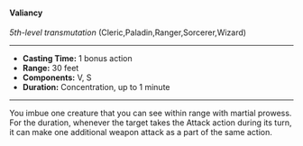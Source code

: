 #### Valiancy
*5th-level transmutation* (Cleric,Paladin,Ranger,Sorcerer,Wizard)
___
- **Casting Time:** 1 bonus action
- **Range:** 30 feet
- **Components:** V, S
- **Duration:** Concentration, up to 1 minute
---
You imbue one
creature that you
can see within
range with
martial prowess.
For the duration,
whenever the
target takes the
Attack action during
its turn, it can make
one additional weapon
attack as a part of the
same action.
